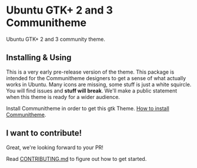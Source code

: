 # Ubuntu GTK+ 2 and 3 Communitheme

Ubuntu GTK+ 2 and 3 community theme.

## Installing & Using

This is a very early pre-release version of the theme. This package is intended for the Communitheme designers to get a sense of what actually works in Ubuntu. Many icons are missing, some stuff is just a white squircle. You will find issues and **stuff will break**. We'll make a public statement when this theme is ready for a wider audience.

Install Communitheme in order to get this gtk Theme. [How to install Communitheme](https://github.com/ubuntu/communitheme-snap-helpers/blob/master/README.md).

## I want to contribute!

Great, we're looking forward to your PR!

Read [CONTRIBUTING.md](https://github.com/Ubuntu/gnome-shell-communitheme/blob/master/CONTRIBUTING.md) to figure out how to get started.
